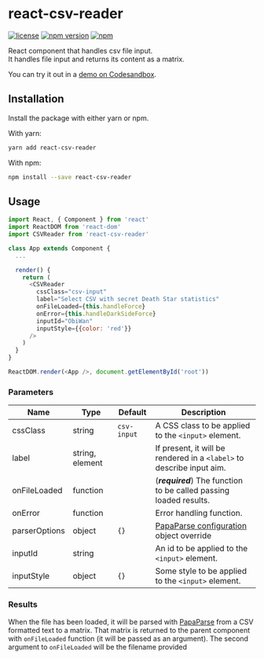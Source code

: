 # react-csv-reader

[![license](https://img.shields.io/github/license/nzambello/react-csv-reader.svg)](https://github.com/nzambello/react-csv-reader/blob/master/LICENSE)
[![npm version](https://badge.fury.io/js/react-csv-reader.svg)](https://www.npmjs.com/package/react-csv-reader)
[![npm](https://img.shields.io/npm/dt/react-csv-reader.svg)](https://www.npmjs.com/package/react-csv-reader)

React component that handles csv file input.  
It handles file input and returns its content as a matrix.  

You can try it out in a [demo on Codesandbox](https://codesandbox.io/s/5058ln02lx).

## Installation

Install the package with either yarn or npm.

With yarn:

```sh
yarn add react-csv-reader
```

With npm:

```sh
npm install --save react-csv-reader
```

## Usage

```javascript
import React, { Component } from 'react'
import ReactDOM from 'react-dom'
import CSVReader from 'react-csv-reader'

class App extends Component {
  ...

  render() {
    return (
      <CSVReader
        cssClass="csv-input"
        label="Select CSV with secret Death Star statistics"
        onFileLoaded={this.handleForce}
        onError={this.handleDarkSideForce}
        inputId="ObiWan"
        inputStyle={{color: 'red'}}
      />
    )
  }
}

ReactDOM.render(<App />, document.getElementById('root'))
```

### Parameters

| Name          | Type            | Default     | Description                                                           |
| ------------- | --------------- | ----------- | --------------------------------------------------------------------- |
| cssClass      | string          | `csv-input` | A CSS class to be applied to the `<input>` element.                   |
| label         | string, element |             | If present, it will be rendered in a `<label>` to describe input aim. |
| onFileLoaded  | function        |             | (**_required_**) The function to be called passing loaded results.    |
| onError       | function        |             | Error handling function.                                              |
| parserOptions | object          | `{}`        | [PapaParse configuration](https://www.papaparse.com/docs#config) object override |
| inputId       | string          |             | An id to be applied to the `<input>` element.                         |
| inputStyle    | object          | `{}`        | Some style to be applied to the `<input>` element.                    |

### Results

When the file has been loaded, it will be parsed with [PapaParse](https://github.com/mholt/PapaParse) from a CSV formatted text to a matrix.
That matrix is returned to the parent component with `onFileLoaded` function (it will be passed as an argument).
The second argument to `onFileLoaded` will be the filename provided
